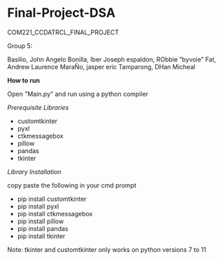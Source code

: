 # Final-Project-DSA

COM221_CCDATRCL_FINAL_PROJECT

Group 5:

Basilio, John Angelo 
Bonilla, Iber Joseph 
espaldon, RObbie “byvoie” 
Fat, Andrew Laurence
MaraÑo, jasper eric 
Tamparong, DHan Micheal 

**How to run**

Open "Main.py" and run using a python compiler

*Prerequisite Libraries*
- customtkinter
- pyxl
- ctkmessagebox
- pillow
- pandas
- tkinter

*Library Installation*

copy paste the following in your cmd prompt

- pip install customtkinter
- pip install pyxl
- pip install ctkmessagebox
- pip install pillow
- pip install pandas
- pip install tkinter

Note:
tkinter and customtkinter only works on python versions 7 to 11

